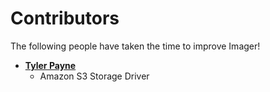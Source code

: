 # Contributors

The following people have taken the time to improve Imager!

* **[Tyler Payne](https://github.com/tyler43636)**
  * Amazon S3 Storage Driver